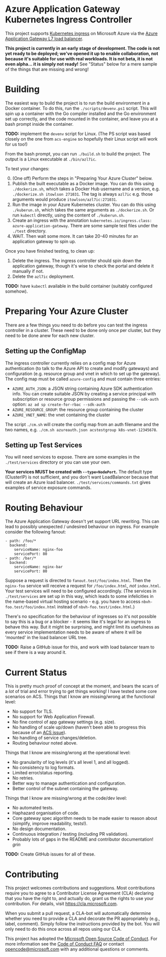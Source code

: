 # Azure Application Gateway Kubernetes Ingress Controller

This project supports [Kubernetes ingress](https://kubernetes.io/docs/concepts/services-networking/ingress/)
on Microsoft Azure via the [Azure Application Gateway L7 load balancer](https://docs.microsoft.com/en-us/azure/application-gateway/application-gateway-introduction).

**This project is currently in an early stage of development.  The code is not yet ready
to be deployed; we've opened it up to enable collaboration, not because it's suitable for
use with real workloads.  It is not beta, it is not even alpha... it is simply not ready!**
See "Status" below for a mere sample of the things that are missing and wrong!

# Building

The easiest way to build the project is to run the build environment in a Docker container.
To do this, run the `./scripts/devenv.ps1` script.  This will spin up a container with the
Go compiler installed and the Go environment set up correctly, and the code mounted in the
container, and leave you at a bash prompt inside the container.

**TODO:** implement the `devenv` script for Linux.  (The PS script was based closely on the
one from `acs-engine` so hopefully their Linux script will work for us too!)

From the bash prompt, you can run `./build.sh` to build the project.  The output is a Linux
executable at `./bin/azl7ic`.

To test your changes:

0. (One off)  Perform the steps in "Preparing Your Azure Cluster" below.
1. Publish the built executable as a Docker image.  You can do this using `./dockerize.sh`,
   which takes a Docker Hub username and a version, e.g. `./dockerize.sh itowlson 271031`.
   The tag is always `azl7ic` e.g. those arguments would produce `itowlson/azl7ic:271031`.
2. Run the image in your Azure Kubernetes cluster.  You can do this using `./kuberun.sh`,
   which takes the same arguments as `./dockerize.sh`.  Or run `kubectl` directly, using
   the content of `./kuberun.sh`.
3. Create an ingress with the annotation `kubernetes.io/ingress.class: azure-application-gateway`.
   There are some sample test files under the `./test` directory.
4. WAIT.  Then wait some more.  It can take 20-40 minutes for an application gateway to spin up.

Once you have finished testing, to clean up:

1. Delete the ingress.  The ingress controller should spin down the application gateway, though
   it's wise to check the portal and delete it manually if not.
2. Delete the `azl7ic` deployment.

**TODO:** have `kubectl` available in the build container (suitably configured somehow).

# Preparing Your Azure Cluster

There are a few things you need to do before you can test the ingress controller in a cluster.
These need to be done only once per cluster, but they need to be done anew for each new
cluster.

## Setting up the ConfigMap

The ingress controller currently relies on a config map for Azure authentication (to talk to
the Azure API to create and modify gateways) and configuration (e.g. resource group and vnet
in which to set up the gateway).  The config map must be called `azure-config` and must contain
three entries:

* `AZURE_AUTH_JSON`: a JSON string containing Azure SDK authentication info.  You can create
  suitable JSON by creating a service principal with subscription or resource group permissions
  and passing the `--sdk-auth` option: `az ad sp create-for-rbac --sdk-auth`
* `AZURE_RESOURCE_GROUP`: the resource group containing the cluster
* `AZURE_VNET_NAME`: the vnet containing the cluster

The script `./cm.sh` will create the config map from an auth filename and the two names, e.g.
`./cm.sh azureauth.json acstestgroup k8s-vnet-12345678`.

## Setting up Test Services

You will need services to expose.  There are some examples in the `./test/services` directory
or you can use your own.

**Your services MUST be created with `--type=NodePort`.**  The default type (ClusterIP) is not
sufficient, and you don't want LoadBalancer because that will create an Azure load balancer.
`./test/services/commands.txt` gives examples of service exposure commands.

# Routing Behaviour

The Azure Application Gateway doesn't yet support URL rewriting.  This can lead to possibly
unexpected / undesired behaviour on ingress.  For example consider the following fanout:

```
- path: /foo/*
  backend:
    serviceName: nginx-foo
    servicePort: 80
- path: /bar/*
  backend:
    serviceName: nginx-bar
    servicePort: 80
```

Suppose a request is directed to `fanout.test/foo/index.html`.  Then the `nginx-foo` service
will receive a request for `/foo/index.html`, *not* `index.html`.  Your test services will
need to be configured accordingly.  (The services in `./test/services` are set up in this way,
which leads to some infelicities in the name-based virtual hosting scenario - e.g. you have to
access `nbvh-foo.test/foo/index.html` instead of `nbvh-foo.test/index.html`.)

There's no specification for the behaviour of ingresses so it's not possible to say this
is a bug or a blocker - it seems like it's legal for an ingress to behave this way.  But it
might be surprising, and might limit its usefulness as every service implementation needs
to be aware of where it will be 'mounted' in the load balancer URL tree.

**TODO:** Raise a GitHub issue for this, and work with load balancer team to see if there is
a way around it.

# Current Status

This is pretty much proof of concept at the moment, and bears the scars of a _lot_ of trial and
error trying to get things working!  I have tested some core scenarios on ACS.  Things that I
know are missing/wrong at the functional level:

* No support for TLS.
* No support for Web Application Firewall.
* No fine control of app gateway settings (e.g. size).
* No handling of scale up/down (haven't been able to progress this because of an [ACS issue](https://github.com/Azure/acs-engine/issues/2063)).
* No handling of service changes/deletion.
* Routing behaviour noted above.

Things that I know are missing/wrong at the operational level:

* No granularity of log levels (it's all level 1, and all logged).
* No consistency to log formats.
* Limited error/status reporting.
* No retries.
* Better way to manage authentication and configuration.
* Better control of the subnet containing the gateway.

Things that I know are missing/wrong at the code/dev level:

* No automated tests.
* Haphazard organisation of code.
* Core gateway spec algorithm needs to be made easier to reason about (simplify, improve
  readability, tests!).
* No design documentation.
* Continuous integration / testing (including PR validation).
* Probably lots of gaps in the README and contributor documentation!  *grin*

**TODO:** Create GitHub issues for all of these.

# Contributing

This project welcomes contributions and suggestions.  Most contributions require you to agree to a
Contributor License Agreement (CLA) declaring that you have the right to, and actually do, grant us
the rights to use your contribution. For details, visit https://cla.microsoft.com.

When you submit a pull request, a CLA-bot will automatically determine whether you need to provide
a CLA and decorate the PR appropriately (e.g., label, comment). Simply follow the instructions
provided by the bot. You will only need to do this once across all repos using our CLA.

This project has adopted the [Microsoft Open Source Code of Conduct](https://opensource.microsoft.com/codeofconduct/).
For more information see the [Code of Conduct FAQ](https://opensource.microsoft.com/codeofconduct/faq/) or
contact [opencode@microsoft.com](mailto:opencode@microsoft.com) with any additional questions or comments.
